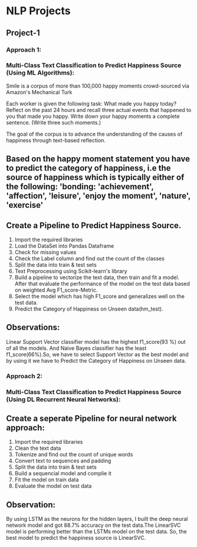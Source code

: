 # NLP Projects

## Project-1
### Approach 1:
### Multi-Class Text Classification to Predict Happiness Source (Using ML Algorithms):
 
Smile is a corpus of more than 100,000 happy moments crowd-sourced via Amazon's Mechanical Turk

Each worker is given the following task: What made you happy today? Reflect on the past 24 hours and recall three actual events that happened to you that made you happy. Write down your happy moments a complete sentence. (Write three such moments.)

The goal of the corpus is to advance the understanding of the causes of happiness through text-based reflection.

## Based on the happy moment statement you have to predict the category of happiness, i.e the source of happiness which is typically either of the following: 'bonding: 'achievement', 'affection', 'leisure', 'enjoy the moment', 'nature', 'exercise'

## Create a Pipeline to Predict Happiness Source.
1. Import the required libraries
2. Load the DataSet into Pandas Dataframe
3. Check for missing values
4. Check the Label column and find out the count of the classes
5. Split the data into train & test sets
6. Text Preprocessing using Scikit-learn's library
7. Build a pipeline to vectorize the text data, then train and fit a model. After that evaluate the performance of the model on the test data based on weighted Avg F1_score-Metric.
8. Select the model which has high F1_score and generalizes well on the test data.
9. Predict the Category of Happiness on Unseen data(hm_test).

## Observations:
Linear Support Vector classifier model has the highest f1_score(93 %) out of all the models. And Naive Bayes classifier has the least f1_score(66%).So, we have to select Support Vector as the best model and by using it we have to Predict the Category of Happiness on Unseen data.

### Approach 2:
### Multi-Class Text Classification to Predict Happiness Source (Using DL Recurrent Neural Networks):
## Create a seperate Pipeline for neural network approach:
1. Import the required libraries
2. Clean the text data
3. Tokenize and find out the count of unique words
4. Convert text to sequences and padding
5. Split the data into train & test sets
6. Build a sequencial model and complie it
7. Fit the model on train data
8. Evaluate the model on test data

## Observation:
By using LSTM as the neurons for the hidden layers, I built the deep neural network model and got 88.7% accuracy on the test data.The LinearSVC model is performing better than the LSTMs model on the test data. So, the best model to predict the happiness source is LinearSVC.



